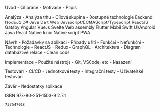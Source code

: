 Úvod
    - Cíl práce
    - Motivace
    - Popis

Analýza
    - Analýza trhu
        - Cílová skupina
    - Dostupné technologie
		Backend
			NodeJS
			C#
			Java
			Dart
		Web
			Javascript/ECMAScript/Typescript
			ReactJS
				Gatsby
			Angular
			VueJs
			Svelte
			Web assembly
			Flutter
		Mobil
			Swift UI/Android Java
			React Native
			Ionic
			Native script
			PWA

Návrh
    - Požadavky na aplikaci
		- Případy užití
        - Funkční
		- Nefunkční
    - Technologie
		- ReactJS
		- Redux
		- GraphQL
    - Architektura
		- Diagram databázové relace
		- Clean code

Implementace
	- Použité nástroje
		- Git, VSCode, etc
	- Nasazení

Testování
	- CI/CD
	- Jednotkové testy
	- Integrační testy
	- Uživatelské testování

Závěr
	- Nedostatky aplikace


ISBN 978-80-251-1503-9
	2.7.1

	737547018